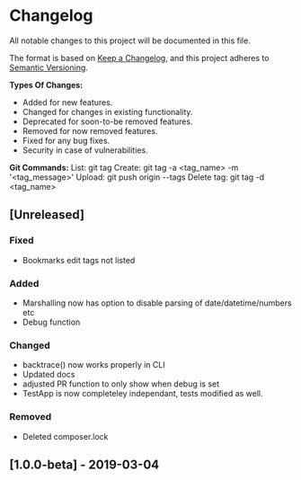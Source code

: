 # Changelog
All notable changes to this project will be documented in this file.

The format is based on [Keep a Changelog](https://keepachangelog.com/en/1.0.0/),
and this project adheres to [Semantic Versioning](https://semver.org/spec/v2.0.0.html).

**Types Of Changes:**
- Added for new features.
- Changed for changes in existing functionality.
- Deprecated for soon-to-be removed features.
- Removed for now removed features.
- Fixed for any bug fixes.
- Security in case of vulnerabilities.

**Git Commands:**
List:         git tag
Create:       git tag -a <tag_name> -m '<tag_message>'
Upload:       git push origin --tags
Delete tag:   git tag -d <tag_name>

## [Unreleased]
### Fixed
- Bookmarks edit tags not listed

### Added
- Marshalling now has option to disable parsing of date/datetime/numbers etc
- Debug function

### Changed
- backtrace() now works properly in CLI
- Updated docs
- adjusted PR function to only show when debug is set
- TestApp is now completeley independant, tests modified as well.

### Removed
- Deleted composer.lock

## [1.0.0-beta] - 2019-03-04